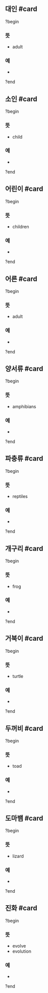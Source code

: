 ## 대인 #card
?begin
### 뜻
- adult
### 예
-
?end


## 소인 #card
?begin
### 뜻
- child
### 예
-
<!--SR:!2025-08-14,78,270-->
?end


## 어린이 #card
?begin
### 뜻
- children
### 예
-
<!--SR:!2025-07-03,3,250-->
?end


## 어른 #card
?begin
### 뜻
- adult
### 예
-
?end

## 양서류 #card
?begin
### 뜻
- amphibians
### 예
-
?end

## 파충류 #card
?begin
### 뜻
- reptiles
### 예
-
?end

## 개구리 #card
?begin
### 뜻
- frog
### 예
-
?end

## 거북이 #card
?begin
### 뜻
- turtle
### 예
-
?end

## 두꺼비 #card
?begin
### 뜻
- toad
### 예
-
?end

## 도마뱀 #card
?begin
### 뜻
- lizard
### 예
-
?end

## 진화 #card
?begin
### 뜻
- evolve
- evolution
### 예
-
?end
